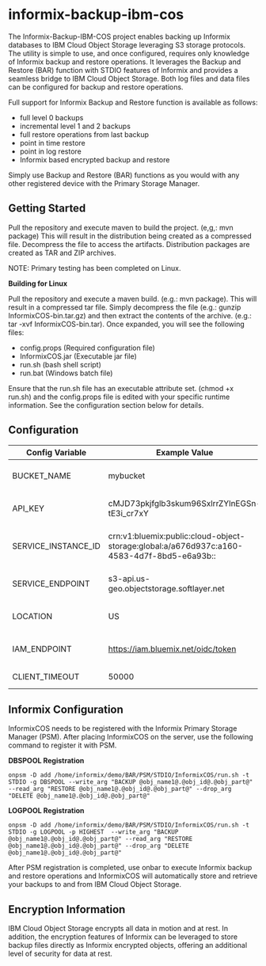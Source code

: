 # informix-backup-ibm-cos
The Informix-Backup-IBM-COS project enables backing up Informix databases to IBM Cloud Object Storage leveraging S3 storage protocols.  The utility is simple to use, and once configured, requires only knowledge of Informix backup and restore operations.  It leverages the Backup and Restore (BAR) function with STDIO features of Informix and provides a seamless bridge to IBM Cloud Object Storage.  Both log files and data files can be configured for backup and restore operations.

Full support for Informix Backup and Restore function is available as follows:
* full level 0 backups 
* incremental level 1 and 2 backups
* full restore operations from last backup
* point in time restore 
* point in log restore
* Informix based encrypted backup and restore

Simply use Backup and Restore (BAR) functions as you would with any other registered device with the Primary Storage Manager.   

## Getting Started
Pull the repository and execute maven to build the project.  (e,g,:  mvn package)  This will result in the distribution being created as a compressed file.  Decompress the file to access the artifacts.  Distribution packages are created as TAR and ZIP archives. 

NOTE:  Primary testing has been completed on Linux.

**Building for Linux**

Pull the repository and execute a maven build.  (e.g.:  mvn package).  This will result in a compressed tar file.  Simply decompress the file (e.g.:  gunzip InformixCOS-bin.tar.gz) and then extract the contents of the archive.  (e.g.:  tar -xvf InformixCOS-bin.tar).  Once expanded, you will see the following files:

* config.props (Required configuration file)
* InformixCOS.jar (Executable jar file)
* run.sh (bash shell script)
* run.bat (Windows batch file)

Ensure that the run.sh file has an executable attribute set.  (chmod +x run.sh) and the config.props file is edited with your specific runtime information.  See the configuration section below for details.



## Configuration
Config Variable | Example Value | Description | Required
----------------|---------------|-------------|----------
BUCKET_NAME  |  mybucket  |  The name of the IBM Cloud Object Storage bucket  | YES
API_KEY  | cMJD73pkjfglb3skum96SxlrrZYlnEGSn-tE3i_cr7xY  |  The value of "apikey" from the service credentials  |  YES
SERVICE_INSTANCE_ID  |  crn:v1:bluemix:public:cloud-object-storage:global:a/a676d937c:a160-4583-4d7f-8bd5-e6a93b::  |  The value of "resource_instance_id" from the service credentials  |  YES
SERVICE_ENDPOINT  |  s3-api.us-geo.objectstorage.softlayer.net  |  Default value should not need to be changed  |  YES
LOCATION  |  US  | The geo location for the cloud object storage location  |  YES
IAM_ENDPOINT  | https://iam.bluemix.net/oidc/token  |  Default value should not have to be changed  |  YES
CLIENT_TIMEOUT  |  50000  |  The S3 client timeout value.  |  YES

## Informix Configuration
InformixCOS needs to be registered with the Informix Primary Storage Manager (PSM).  After placing InformixCOS on the server, use the following command to register it with PSM.

**DBSPOOL Registration**

	onpsm -D add /home/informix/demo/BAR/PSM/STDIO/InformixCOS/run.sh -t STDIO -g DBSPOOL --write_arg "BACKUP @obj_name1@.@obj_id@.@obj_part@" --read_arg "RESTORE @obj_name1@.@obj_id@.@obj_part@" --drop_arg "DELETE @obj_name1@.@obj_id@.@obj_part@"

**LOGPOOL Registration**

	onpsm -D add /home/informix/demo/BAR/PSM/STDIO/InformixCOS/run.sh -t STDIO -g LOGPOOL -p HIGHEST  --write_arg "BACKUP @obj_name1@.@obj_id@.@obj_part@" --read_arg "RESTORE @obj_name1@.@obj_id@.@obj_part@" --drop_arg "DELETE @obj_name1@.@obj_id@.@obj_part@"
	
After PSM registration is completed, use onbar to execute Informix backup and restore operations and InformixCOS will automatically store and retrieve your backups to and from IBM Cloud Object Storage. 

## Encryption Information ##
IBM Cloud Object Storage encrypts all data in motion and at rest.  In addition, the encryption features of Informix can be leveraged to store backup files directly as Informix encrypted objects, offering an additional level of security for data at rest.   
 


